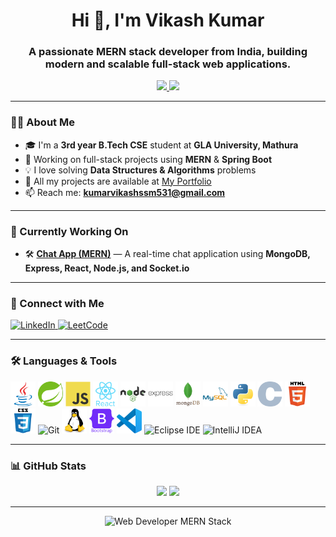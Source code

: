 <h1 align="center">Hi 👋, I'm Vikash Kumar</h1>
<h3 align="center">A passionate MERN stack developer from India, building modern and scalable full-stack web applications.</h3>

<p align="center">
  <a href="https://portfoliyvikash.netlify.app/" target="_blank">
    <img src="https://img.shields.io/badge/🌐 Portfolio-blue?style=for-the-badge" />
  </a>
  <a href="mailto:kumarvikashssm531@gmail.com">
    <img src="https://img.shields.io/badge/📫 Email-red?style=for-the-badge" />
  </a>
</p>

---

### 👨‍💻 About Me

- 🎓 I'm a **3rd year B.Tech CSE** student at **GLA University, Mathura**
- 🔭 Working on full-stack projects using **MERN** & **Spring Boot**
- 💡 I love solving **Data Structures & Algorithms** problems
- 🚀 All my projects are available at [My Portfolio](https://portfoliyvikash.netlify.app/)
- 📫 Reach me: **kumarvikashssm531@gmail.com**

---

### 🚧 Currently Working On

- 🛠️ **[Chat App (MERN)](https://github.com/vikashsingh-22/Chat-App)** — A real-time chat application using **MongoDB, Express, React, Node.js, and Socket.io**

---

### 🤝 Connect with Me

<p align="left">
  <a href="https://www.linkedin.com/in/vikash-kumar2958/" target="_blank">
    <img src="https://raw.githubusercontent.com/rahuldkjain/github-profile-readme-generator/master/src/images/icons/Social/linked-in-alt.svg" alt="LinkedIn" width="40" />
  </a>
  <a href="https://leetcode.com/u/vikashsingh_2958/" target="_blank">
    <img src="https://raw.githubusercontent.com/rahuldkjain/github-profile-readme-generator/master/src/images/icons/Social/leet-code.svg" alt="LeetCode" width="40" />
  </a>
</p>

---

### 🛠️ Languages & Tools

<p align="left">
  <!-- Programming Languages -->
  <img src="https://raw.githubusercontent.com/devicons/devicon/master/icons/java/java-original.svg" alt="Java" width="40" height="40"/>
  <img src="https://raw.githubusercontent.com/devicons/devicon/master/icons/spring/spring-original.svg" alt="Spring" width="40" height="40"/>
  <img src="https://raw.githubusercontent.com/devicons/devicon/master/icons/javascript/javascript-original.svg" alt="JavaScript" width="40" height="40"/>
  <img src="https://raw.githubusercontent.com/devicons/devicon/master/icons/react/react-original-wordmark.svg" alt="React" width="40" height="40"/>
  <img src="https://raw.githubusercontent.com/devicons/devicon/master/icons/nodejs/nodejs-original-wordmark.svg" alt="Node.js" width="40" height="40"/>
  <img src="https://raw.githubusercontent.com/devicons/devicon/master/icons/express/express-original-wordmark.svg" alt="Express" width="40" height="40"/>
  <img src="https://raw.githubusercontent.com/devicons/devicon/master/icons/mongodb/mongodb-original-wordmark.svg" alt="MongoDB" width="40" height="40"/>
  <img src="https://raw.githubusercontent.com/devicons/devicon/master/icons/mysql/mysql-original-wordmark.svg" alt="MySQL" width="40" height="40"/>
  <img src="https://raw.githubusercontent.com/devicons/devicon/master/icons/python/python-original.svg" alt="Python" width="40" height="40"/>
  <img src="https://raw.githubusercontent.com/devicons/devicon/master/icons/c/c-original.svg" alt="C" width="40" height="40"/>
  <img src="https://raw.githubusercontent.com/devicons/devicon/master/icons/html5/html5-original-wordmark.svg" alt="HTML" width="40" height="40"/>
  <img src="https://raw.githubusercontent.com/devicons/devicon/master/icons/css3/css3-original-wordmark.svg" alt="CSS" width="40" height="40"/>
  
  <!-- Tools & Platforms -->
  <img src="https://www.vectorlogo.zone/logos/git-scm/git-scm-icon.svg" alt="Git" width="40" height="40"/>
  <img src="https://raw.githubusercontent.com/devicons/devicon/master/icons/linux/linux-original.svg" alt="Linux" width="40" height="40"/>
  <img src="https://raw.githubusercontent.com/devicons/devicon/master/icons/bootstrap/bootstrap-plain-wordmark.svg" alt="Bootstrap" width="40" height="40"/>

  <!-- IDEs -->
  <img src="https://raw.githubusercontent.com/devicons/devicon/master/icons/vscode/vscode-original.svg" alt="VS Code" width="40" height="40"/>
  <img src="https://upload.wikimedia.org/wikipedia/commons/c/cf/Eclipse-SVG.svg" alt="Eclipse IDE" width="40" height="40"/>
  <img src="https://upload.wikimedia.org/wikipedia/commons/9/9c/IntelliJ_IDEA_Icon.svg" alt="IntelliJ IDEA" width="40" height="40"/>
</p>

---

### 📊 GitHub Stats

<p align="center">
  <img src="https://github-readme-stats.vercel.app/api?username=vikashsingh-22&show_icons=true&theme=tokyonight" width="47%" />
  <img src="https://github-readme-streak-stats.herokuapp.com/?user=vikashsingh-22&theme=tokyonight" width="47%" />
</p>

---

<div align="center">
  <img src="https://media.giphy.com/media/qgQUggAC3Pfv687qPC/giphy.gif" alt="Web Developer MERN Stack" width="500" />
</div>
